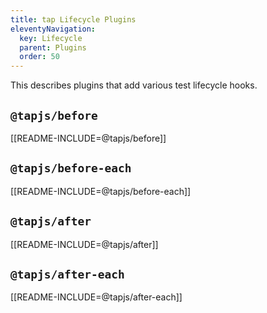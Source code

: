 ```yaml
---
title: tap Lifecycle Plugins
eleventyNavigation:
  key: Lifecycle
  parent: Plugins
  order: 50
---
```


This describes plugins that add various test lifecycle hooks.

## `@tapjs/before`

[[README-INCLUDE=@tapjs/before]]

## `@tapjs/before-each`

[[README-INCLUDE=@tapjs/before-each]]

## `@tapjs/after`

[[README-INCLUDE=@tapjs/after]]

## `@tapjs/after-each`

[[README-INCLUDE=@tapjs/after-each]]
